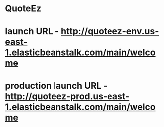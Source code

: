 # QuoteEz
# launch URL - http://quoteez-env.us-east-1.elasticbeanstalk.com/main/welcome
# production launch URL - http://quoteez-prod.us-east-1.elasticbeanstalk.com/main/welcome
